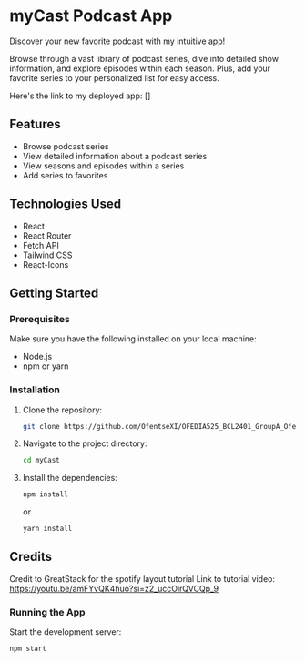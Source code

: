 # myCast Podcast App

Discover your new favorite podcast with my intuitive app!

Browse through a vast library of podcast series, dive into detailed show information, and explore episodes within each season. Plus, add your favorite series to your personalized list for easy access.

Here's the link to my deployed app: []

## Features

- Browse podcast series
- View detailed information about a podcast series
- View seasons and episodes within a series
- Add series to favorites

## Technologies Used

- React
- React Router
- Fetch API
- Tailwind CSS
- React-Icons

## Getting Started

### Prerequisites

Make sure you have the following installed on your local machine:

- Node.js
- npm or yarn

### Installation

1. Clone the repository:

    ```bash
    git clone https://github.com/OfentseXI/OFEDIA525_BCL2401_GroupA_Ofentse-Diale_DJS11-main.git
    ```

2. Navigate to the project directory:

    ```bash
    cd myCast
    ```

3. Install the dependencies:

    ```bash
    npm install
    ```

    or

    ```bash
    yarn install
    ```
## Credits

Credit to GreatStack for the spotify layout tutorial
Link to tutorial video: https://youtu.be/amFYvQK4huo?si=z2_uccOirQVCQp_9

### Running the App

Start the development server:

```bash
npm start

